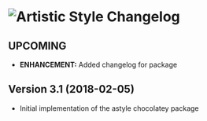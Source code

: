 # ![Artistic Style Changelog](https://img.shields.io/badge/Artistic%20Style-Package%20Changelog-blue.svg?style=for-the-badge)

## UPCOMING

- **ENHANCEMENT:** Added changelog for package

## Version 3.1 (2018-02-05)

- Initial implementation of the astyle chocolatey package